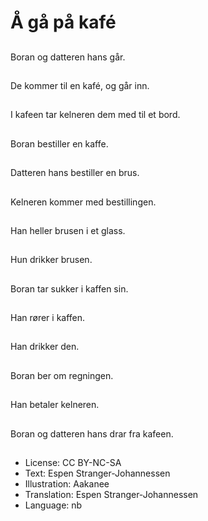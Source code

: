 # Å gå på kafé

##
Boran og datteren hans går.

##
De kommer til en kafé, og går inn.

##
I kafeen tar kelneren dem med til et bord.

##
Boran bestiller en kaffe.

##
Datteren hans bestiller en brus.

##
Kelneren kommer med bestillingen.

##
Han heller brusen i et glass.

##
Hun drikker brusen.

##
Boran tar sukker i kaffen sin.

##
Han rører i kaffen.

##
Han drikker den.

##
Boran ber om regningen.

##
Han betaler kelneren.

##
Boran og datteren hans drar fra kafeen.

##
* License: CC BY-NC-SA
* Text: Espen Stranger-Johannessen
* Illustration: Aakanee
* Translation: Espen Stranger-Johannessen
* Language: nb
